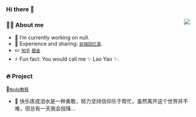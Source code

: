 ### Hi there 👋
<img align="right" src="https://github-readme-stats.vercel.app/api?username=wscats&show_icons=true&count_private=true&hide_border=true&cache_seconds=1900"/>

### 👨‍🚒 About me

- 🔭 I’m currently working on null.
- 💬 Experience and sharing: [`前端回忆录`]().
- ✏️ [`知乎`](https://www.zhihu.com/people/xiao-ling-ling-92) [`掘金`](https://juejin.cn/user/4054654614251597) 
- ⚡ Fun fact: You would call me ✨ Lao Yao ✨.
<!-- - 📫 How to reach me: wx = `15608626760`. -->

### 🔥 Project
👸[`Node教程`](https://github.com/Wscats/node-tutorial) 

<!-- - 📃 [`Vue2教程`](https://github.com/Wscats/vue-tutorial) [`Vue3教程`](https://github.com/Wscats/vue-cli) [`React教程`](https://github.com/Wscats/react-tutorial) [`Angular教程`](https://github.com/Wscats/angular-tutorial) ... ✏️ [`CSDN博客`](https://blog.csdn.net/qq_27080247) [`掘金`](https://juejin.cn/user/2559318798639447) [`思否`](https://segmentfault.com/u/wscats) ... -->
- 🎵 快乐炼成泪水是一种勇敢，努力坚持信仰乐于帮忙，虽然离开这个世界并不难，但总有一天我会投降...

<!-- 
- 🌱 I’m currently learning ...
- 👯 I’m looking to collaborate on ...
- 🤔 I’m looking for help with ...
- 😄 Pronouns: ... 
-->

